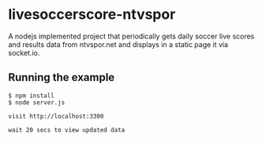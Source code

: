 # livesoccerscore-ntvspor
A nodejs implemented project that periodically gets daily soccer live scores and results data from ntvspor.net and displays in a static page it via socket.io. 
## Running the example

    $ npm install
    $ node server.js
    
    visit http://localhost:3300
    
    wait 20 secs to view updated data 
